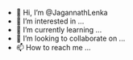 - 👋 Hi, I’m @JagannathLenka
- 👀 I’m interested in ...
- 🌱 I’m currently learning ...
- 💞️ I’m looking to collaborate on ...
- 📫 How to reach me ...

<!---
JagannathLenka/JagannathLenka is a ✨ special ✨ repository because its `README.md` (this file) appears on your GitHub profile.
You can click the Preview link to take a look at your changes.
--->
